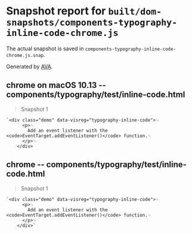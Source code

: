 # Snapshot report for `built/dom-snapshots/components-typography-inline-code-chrome.js`

The actual snapshot is saved in `components-typography-inline-code-chrome.js.snap`.

Generated by [AVA](https://ava.li).

## chrome on macOS 10.13 -- components/typography/test/inline-code.html

> Snapshot 1

    `<div class="demo" data-visreg="typography-inline-code">␊
          <p>␊
            Add an event listener with the <code>EventTarget.addEventListener()</code> function.␊
          </p>␊
        </div>

## chrome -- components/typography/test/inline-code.html

> Snapshot 1

    `<div class="demo" data-visreg="typography-inline-code">␊
          <p>␊
            Add an event listener with the <code>EventTarget.addEventListener()</code> function.␊
          </p>␊
        </div>`